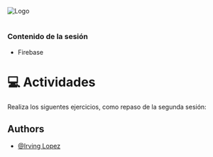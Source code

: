 ![Logo](https://developer.android.com/static/codelabs/basic-android-kotlin-compose-first-program/img/3bbebda874e6003b.png?hl=es-419)

# 



### Contenido de la sesión

- Firebase


## 

# :computer:  Actividades

Realiza los siguentes ejercicios, como repaso de la segunda sesión:



## Authors

- [@Irving Lopez](https://www.github.com/irvingDevMobi)

